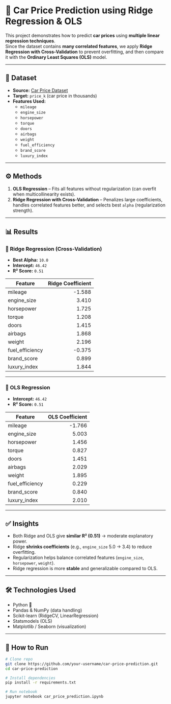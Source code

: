 # 🚗 Car Price Prediction using Ridge Regression & OLS  

This project demonstrates how to predict **car prices** using **multiple linear regression techniques**.  
Since the dataset contains **many correlated features**, we apply **Ridge Regression with Cross-Validation** to prevent overfitting, and then compare it with the **Ordinary Least Squares (OLS)** model.  

---

## 📂 Dataset
- **Source:** [Car Price Dataset](https://drive.google.com/file/d/1PhtFDhA5mawGhI3V-zLVDu42k2mAwXXT/view?usp=sharing)  
- **Target:** `price_k` (car price in thousands)  
- **Features Used:**
  - `mileage`  
  - `engine_size`  
  - `horsepower`  
  - `torque`  
  - `doors`  
  - `airbags`  
  - `weight`  
  - `fuel_efficiency`  
  - `brand_score`  
  - `luxury_index`  

---

## ⚙️ Methods
1. **OLS Regression** – Fits all features without regularization (can overfit when multicollinearity exists).  
2. **Ridge Regression with Cross-Validation** – Penalizes large coefficients, handles correlated features better, and selects best `alpha` (regularization strength).  

---

## 📊 Results

### 🔹 Ridge Regression (Cross-Validation)
- **Best Alpha:** `10.0`  
- **Intercept:** `46.42`  
- **R² Score:** `0.51`  

| Feature          | Ridge Coefficient |
|------------------|------------------:|
| mileage          | -1.588 |
| engine_size      |  3.410 |
| horsepower       |  1.725 |
| torque           |  1.208 |
| doors            |  1.415 |
| airbags          |  1.868 |
| weight           |  2.196 |
| fuel_efficiency  | -0.375 |
| brand_score      |  0.899 |
| luxury_index     |  1.844 |

---

### 🔹 OLS Regression
- **Intercept:** `46.42`  
- **R² Score:** `0.51`  

| Feature          | OLS Coefficient |
|------------------|----------------:|
| mileage          | -1.766 |
| engine_size      |  5.003 |
| horsepower       |  1.456 |
| torque           |  0.827 |
| doors            |  1.451 |
| airbags          |  2.029 |
| weight           |  1.895 |
| fuel_efficiency  |  0.229 |
| brand_score      |  0.840 |
| luxury_index     |  2.010 |

---

## ✅ Insights
- Both Ridge and OLS give **similar R² (0.51)** → moderate explanatory power.  
- Ridge **shrinks coefficients** (e.g., `engine_size` 5.0 → 3.4) to reduce overfitting.  
- Regularization helps balance correlated features (`engine_size`, `horsepower`, `weight`).  
- Ridge regression is more **stable** and generalizable compared to OLS.  

---

## 🛠️ Technologies Used
- Python 🐍  
- Pandas & NumPy (data handling)  
- Scikit-learn (RidgeCV, LinearRegression)  
- Statsmodels (OLS)  
- Matplotlib / Seaborn (visualization)  

---

## 🚀 How to Run
```bash
# Clone repo
git clone https://github.com/your-username/car-price-prediction.git
cd car-price-prediction

# Install dependencies
pip install -r requirements.txt

# Run notebook
jupyter notebook car_price_prediction.ipynb
